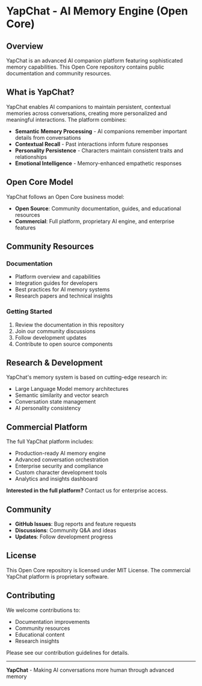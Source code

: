 # YapChat - AI Memory Engine (Open Core)

## Overview

YapChat is an advanced AI companion platform featuring sophisticated memory capabilities. This Open Core repository contains public documentation and community resources.

## What is YapChat?

YapChat enables AI companions to maintain persistent, contextual memories across conversations, creating more personalized and meaningful interactions. The platform combines:

- **Semantic Memory Processing** - AI companions remember important details from conversations
- **Contextual Recall** - Past interactions inform future responses
- **Personality Persistence** - Characters maintain consistent traits and relationships
- **Emotional Intelligence** - Memory-enhanced empathetic responses

## Open Core Model

YapChat follows an Open Core business model:

- **Open Source**: Community documentation, guides, and educational resources
- **Commercial**: Full platform, proprietary AI engine, and enterprise features

## Community Resources

### Documentation
- Platform overview and capabilities
- Integration guides for developers
- Best practices for AI memory systems
- Research papers and technical insights

### Getting Started
1. Review the documentation in this repository
2. Join our community discussions
3. Follow development updates
4. Contribute to open source components

## Research & Development

YapChat's memory system is based on cutting-edge research in:
- Large Language Model memory architectures
- Semantic similarity and vector search
- Conversation state management
- AI personality consistency

## Commercial Platform

The full YapChat platform includes:
- Production-ready AI memory engine
- Advanced conversation orchestration
- Enterprise security and compliance
- Custom character development tools
- Analytics and insights dashboard

**Interested in the full platform?** Contact us for enterprise access.

## Community

- **GitHub Issues**: Bug reports and feature requests
- **Discussions**: Community Q&A and ideas
- **Updates**: Follow development progress

## License

This Open Core repository is licensed under MIT License.
The commercial YapChat platform is proprietary software.

## Contributing

We welcome contributions to:
- Documentation improvements
- Community resources
- Educational content
- Research insights

Please see our contribution guidelines for details.

---

**YapChat** - Making AI conversations more human through advanced memory
